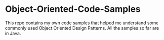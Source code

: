 # Object-Oriented-Code-Samples
This repo contains my own code samples that helped me understand some commonly used Object Oriented Design Patterns. All the samples so far are in Java.
